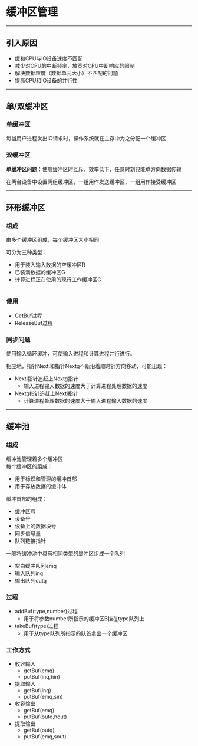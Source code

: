 
# 缓冲区管理

---
## 引入原因
* 缓和CPU与IO设备速度不匹配
* 减少对CPU的中断频率，放宽对CPU中断响应的限制
* 解决数据粒度（数据单元大小）不匹配的问题
* 提高CPU和IO设备的并行性

---
## 单/双缓冲区
### 单缓冲区
每当用户进程发出IO请求时，操作系统就在主存中为之分配一个缓冲区

### 双缓冲区
**单缓冲区问题**：使用缓冲区时互斥，效率低下，任意时刻只能单方向数据传输

在两台设备中设置两组缓冲区，一组用作发送缓冲区，一组用作接受缓冲区

---
## 环形缓冲区
### 组成
由多个缓冲区组成，每个缓冲区大小相同

可分为三种类型：
* 用于装入输入数据的空缓冲区R
* 已装满数据的缓冲区G
* 计算进程正在使用的现行工作缓冲区C

![]()

### 使用
* GetBuf过程
* ReleaseBuf过程

### 同步问题
使用输入循环缓冲，可使输入进程和计算进程并行进行。

相应地，指针Nexti和指针Nextg不断沿着顺时针方向移动，可能出现：
* Nexti指针追赶上Nextg指针
    * 输入进程输入数据的速度大于计算进程处理数据的速度
* Nextg指针追赶上Nexti指针
    * 计算进程处理数据的速度大于输入进程输入数据的速度

---
## 缓冲池
### 组成
缓冲池管理着多个缓冲区  
每个缓冲区的组成：
* 用于标识和管理的缓冲首部
* 用于存放数据的缓冲体

缓冲首部的组成：
* 缓冲区号
* 设备号
* 设备上的数据块号
* 同步信号量
* 队列链接指针

一般将缓冲池中具有相同类型的缓冲区组成一个队列
* 空白缓冲队列emq
* 输入队列inq
* 输出队列outq

### 过程
* addBuf(type,number)过程
    * 用于将参数number所指示的缓冲区B挂在type队列上
* takeBuf(type)过程
    * 用于从type队列所指示的队首拿出一个缓冲区

### 工作方式
* 收容输入
    * getBuf(emq)
    * putBuf(inq,hin)
* 提取输入
    * getBuf(inq)
    * putBuf(emq,sin)
* 收容输出
    * getBuf(emq)
    * putBuf(outq,hout)
* 提取输出
    * getBuf(outq)
    * putBuf(emq,sout)

![]()
